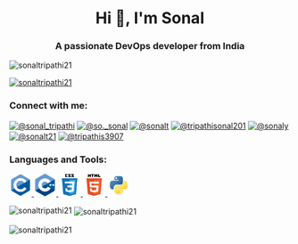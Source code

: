 <h1 align="center">Hi 👋, I'm Sonal</h1>
<h3 align="center">A passionate DevOps developer from India</h3>

<p align="left"> <img src="https://komarev.com/ghpvc/?username=sonaltripathi21&label=Profile%20views&color=0e75b6&style=flat" alt="sonaltripathi21" /> </p>

<p align="left"> <a href="https://github.com/ryo-ma/github-profile-trophy"><img src="https://github-profile-trophy.vercel.app/?username=sonaltripathi21" alt="sonaltripathi21" /></a> </p>

<h3 align="left">Connect with me:</h3>
<p align="left">
<a href="https://linkedin.com/in/@sonal_tripathi" target="blank"><img align="center" src="https://raw.githubusercontent.com/rahuldkjain/github-profile-readme-generator/master/src/images/icons/Social/linked-in-alt.svg" alt="@sonal_tripathi" height="30" width="40" /></a>
<a href="https://instagram.com/@so._sonal" target="blank"><img align="center" src="https://raw.githubusercontent.com/rahuldkjain/github-profile-readme-generator/master/src/images/icons/Social/instagram.svg" alt="@so._sonal" height="30" width="40" /></a>
<a href="https://www.codechef.com/users/@sonalt" target="blank"><img align="center" src="https://cdn.jsdelivr.net/npm/simple-icons@3.1.0/icons/codechef.svg" alt="@sonalt" height="30" width="40" /></a>
<a href="https://www.hackerrank.com/@tripathisonal201" target="blank"><img align="center" src="https://raw.githubusercontent.com/rahuldkjain/github-profile-readme-generator/master/src/images/icons/Social/hackerrank.svg" alt="@tripathisonal201" height="30" width="40" /></a>
<a href="https://codeforces.com/profile/@sonaly" target="blank"><img align="center" src="https://raw.githubusercontent.com/rahuldkjain/github-profile-readme-generator/master/src/images/icons/Social/codeforces.svg" alt="@sonaly" height="30" width="40" /></a>
<a href="https://www.leetcode.com/@sonalt21" target="blank"><img align="center" src="https://raw.githubusercontent.com/rahuldkjain/github-profile-readme-generator/master/src/images/icons/Social/leet-code.svg" alt="@sonalt21" height="30" width="40" /></a>
<a href="https://auth.geeksforgeeks.org/user/@tripathis3907" target="blank"><img align="center" src="https://raw.githubusercontent.com/rahuldkjain/github-profile-readme-generator/master/src/images/icons/Social/geeks-for-geeks.svg" alt="@tripathis3907" height="30" width="40" /></a>
</p>

<h3 align="left">Languages and Tools:</h3>
<p align="left"> <a href="https://www.cprogramming.com/" target="_blank" rel="noreferrer"> <img src="https://raw.githubusercontent.com/devicons/devicon/master/icons/c/c-original.svg" alt="c" width="40" height="40"/> </a> <a href="https://www.w3schools.com/cpp/" target="_blank" rel="noreferrer"> <img src="https://raw.githubusercontent.com/devicons/devicon/master/icons/cplusplus/cplusplus-original.svg" alt="cplusplus" width="40" height="40"/> </a> <a href="https://www.w3schools.com/css/" target="_blank" rel="noreferrer"> <img src="https://raw.githubusercontent.com/devicons/devicon/master/icons/css3/css3-original-wordmark.svg" alt="css3" width="40" height="40"/> </a> <a href="https://www.w3.org/html/" target="_blank" rel="noreferrer"> <img src="https://raw.githubusercontent.com/devicons/devicon/master/icons/html5/html5-original-wordmark.svg" alt="html5" width="40" height="40"/> </a> <a href="https://www.python.org" target="_blank" rel="noreferrer"> <img src="https://raw.githubusercontent.com/devicons/devicon/master/icons/python/python-original.svg" alt="python" width="40" height="40"/> </a> </p>

<p><img align="left" src="https://github-readme-stats.vercel.app/api/top-langs?username=sonaltripathi21&show_icons=true&locale=en&layout=compact" alt="sonaltripathi21" /></p>

<p>&nbsp;<img align="center" src="https://github-readme-stats.vercel.app/api?username=sonaltripathi21&show_icons=true&locale=en" alt="sonaltripathi21" /></p>

<p><img align="center" src="https://github-readme-streak-stats.herokuapp.com/?user=sonaltripathi21&" alt="sonaltripathi21" /></p>


<!--
**SonalTripathi21/SonalTripathi21** is a ✨ _special_ ✨ repository because its `README.md` (this file) appears on your GitHub profile.

Here are some ideas to get you started:

- 🔭 I’m currently working on ...
- 🌱 I’m currently learning ...
- 👯 I’m looking to collaborate on ...
- 🤔 I’m looking for help with ...
- 💬 Ask me about ...
- 📫 How to reach me: ...
- 😄 Pronouns: ...
- ⚡ Fun fact: ...
-->
